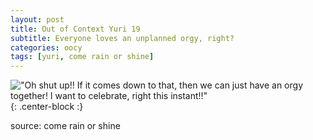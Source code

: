 ```yaml
---
layout: post
title: Out of Context Yuri 19
subtitle: Everyone loves an unplanned orgy, right?
categories: oocy
tags: [yuri, come rain or shine]
---
```




!["Oh shut up!! If it comes down to that, then we can just have an orgy together! I want to celebrate, right this instant!!"](https://imgur.com/FsOSYUN.png){: .center-block :}

source: come rain or shine